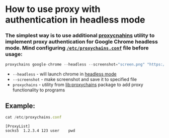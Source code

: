 # How to use proxy with authentication in headless mode

### The simplest way is to use additional [proxycnahins](/proxychains/how-to-install-proxychains-on-ubuntu-ubuntuversion) utility to implement proxy authentication for Google Chrome headless mode. Mind configuring [`/etc/proxychains.conf`](/proxychains/how-to-configure-proxychains) file before usage:

```js
proxychains google-chrome --headless --screenshot="screen.png" "https://onelinerhub.com"
```

- `--headless` - will launch chrome in [headless mode](https://developers.google.com/web/updates/2017/04/headless-chrome#cli)
- `--screenshot` - make screenshot and save it to specified file
- `proxychains` - utility from [lib:proxychains](/proxychains/how-to-install-proxychains-on-ubuntu-ubuntuversion) package to add proxy functionality to programs

## Example: 
```js
cat /etc/proxychains.conf
```
```
[ProxyList]
socks5	1.2.3.4	123	user	pwd
```

